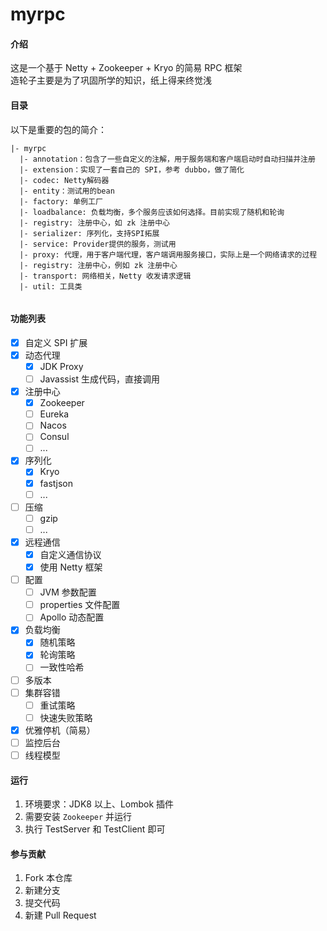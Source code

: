 # myrpc

#### 介绍
这是一个基于 Netty + Zookeeper + Kryo 的简易 RPC 框架<br>造轮子主要是为了巩固所学的知识，纸上得来终觉浅

#### 目录
以下是重要的包的简介：
```
|- myrpc
  |- annotation：包含了一些自定义的注解，用于服务端和客户端启动时自动扫描并注册
  |- extension：实现了一套自己的 SPI，参考 dubbo，做了简化
  |- codec: Netty解码器
  |- entity：测试用的bean
  |- factory: 单例工厂
  |- loadbalance: 负载均衡，多个服务应该如何选择。目前实现了随机和轮询
  |- registry: 注册中心，如 zk 注册中心
  |- serializer: 序列化，支持SPI拓展
  |- service: Provider提供的服务，测试用
  |- proxy: 代理，用于客户端代理，客户端调用服务接口，实际上是一个网络请求的过程
  |- registry: 注册中心，例如 zk 注册中心
  |- transport: 网络相关，Netty 收发请求逻辑
  |- util: 工具类
 
```

#### 功能列表
- [x] 自定义 SPI 扩展
- [x] 动态代理
    - [x] JDK Proxy
    - [ ] Javassist 生成代码，直接调用
- [x] 注册中心
    - [x] Zookeeper
    - [ ] Eureka
    - [ ] Nacos
    - [ ] Consul
    - [ ] ...
- [x] 序列化
    - [x] Kryo
    - [x] fastjson
    - [ ] ...
- [ ] 压缩
    - [ ] gzip
    - [ ] ...
- [x] 远程通信
    - [x] 自定义通信协议
    - [x] 使用 Netty 框架
- [ ] 配置
    - [ ] JVM 参数配置
    - [ ] properties 文件配置
    - [ ] Apollo 动态配置
- [x] 负载均衡
    - [x] 随机策略
    - [x] 轮询策略
    - [ ] 一致性哈希
- [ ] 多版本
- [ ] 集群容错
    - [ ] 重试策略
    - [ ] 快速失败策略
- [x] 优雅停机（简易）
- [ ] 监控后台
- [ ] 线程模型

#### 运行
1. 环境要求：JDK8 以上、Lombok 插件
2. 需要安装 `Zookeeper` 并运行
3. 执行 TestServer 和 TestClient 即可

#### 参与贡献
1.  Fork 本仓库
2.  新建分支
3.  提交代码
4.  新建 Pull Request
